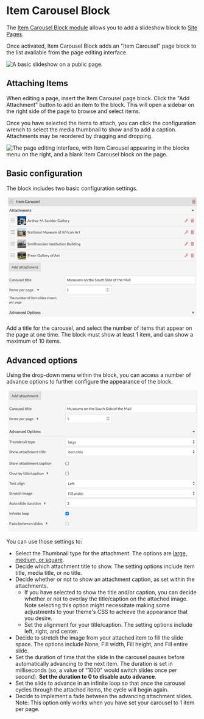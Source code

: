 # Item Carousel Block

The [Item Carousel Block module](https://omeka.org/s/modules/ItemCarouselBlock) allows you to add a slideshow block to [Site Pages](../sites/site_pages.md#page-blocks).

Once activated, Item Carousel Block adds an "Item Carousel" page block to the list available from the page editing interface.

![A basic slideshow on a public page.](modulesfiles/itemcarouselblock-public.png)

## Attaching Items

When editing a page, insert the Item Carousel page block. Click the "Add Attachment" button to add an item to the block. This will open a sidebar on the right side of the page to browse and select items.

Once you have selected the items to attach, you can click the configuration wrench to select the media thumbnail to show and to add a caption. Attachments may be reordered by dragging and dropping.

![The page editing interface, with Item Carousel appearing in the blocks menu on the right, and a blank Item Carousel block on the page.](modulesfiles/itemcarouselblock.png)

## Basic configuration
The block includes two basic configuration settings.

![An item carousel block with attached items and configuration settings.](modulesfiles/itemcarouselblock-basicconfiguration.png)

Add a title for the carousel, and select the number of items that appear on the page at one time. The block must show at least 1 item, and can show a maximum of 10 items.

## Advanced options
Using the drop-down menu within the block, you can access a number of advance options to further configure the appearance of the block.

![An item carousel block detail image focused on the advanced options settings.](modulesfiles/itemcarouselblock-advancedoptions.png)

You can use those settings to:

- Select the Thumbnail type for the attachment. The options are [large, medium, or square](../configuration.md#thumbnails).
- Decide which attachment title to show. The setting options include item title, media title, or no title.
- Decide whether or not to show an attachment caption, as set within the attachments.
	- If you have selected to show the title and/or caption, you can decide whether or not to overlay the title/caption on the attached image. Note selecting this option might necessitate making some adjustments to your theme's CSS to achieve the appearance that you desire.
	- Set the alignment for your title/caption. The setting options include left, right, and center.
- Decide to stretch the image from your attached item to fill the slide space. The options include None, Fill width, Fill height, and Fill entire slide.
- Set the duration of time that the slide in the carousel pauses before automatically advancing to the next item. The duration is set in milliseconds (so, a value of "1000" would switch slides once per second). **Set the duration to 0 to disable auto advance**.
- Set the slide to advance in an infinite loop so that once the carousel cycles through the attached items, the cycle will begin again.
- Decide to implement a fade between the advancing attachment slides. Note: This option only works when you have set your carousel to 1 item per page.
